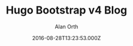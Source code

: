 ---
title: Hugo Bootstrap v4 Blog
github: https://github.com/alanorth/hugo-theme-bootstrap4-blog
demo: https://picturingjordan.com/
author: Alan Orth
ssg:
  - Hugo
cms:
  - Markdown
date: 2016-08-28T13:23:53.000Z
description: A blogging-centric Bootstrap v4 theme for the Hugo static site generator.
draft: true
publish_date: '2016-08-28T13:23:53Z'
update_date: '2022-07-29T17:15:32Z'
github_star: 206
github_fork: 141
---